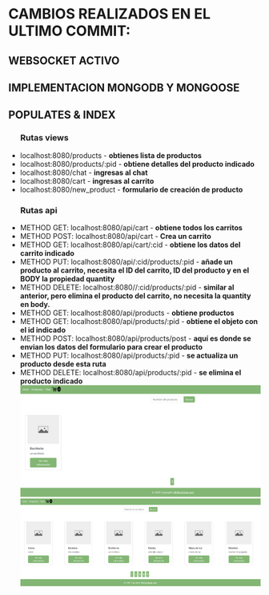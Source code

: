 

<h1><b>CAMBIOS REALIZADOS EN EL ULTIMO COMMIT:</b></h1>
<h2> WEBSOCKET ACTIVO</h2>
<h2> IMPLEMENTACION MONGODB Y MONGOOSE</h2>
<h2> POPULATES & INDEX</h2>
<ul>
<h3><b>Rutas views</b></h3>
<li>localhost:8080/products - <b>obtienes lista de productos</b></li>
<li>localhost:8080/products/:pid - <b>obtiene detalles del producto indicado </b></li>
<li>localhost:8080/chat - <b>ingresas al chat</b></li>
<li>localhost:8080/cart - <b>ingresas al carrito</b></li>
<li>localhost:8080/new_product - <b>formulario de creación de producto</b></li>
</ul>
<ul>
<h3><b>Rutas api</b></h3>
<li>METHOD GET: localhost:8080/api/cart - <b>obtiene todos los carritos</b></li>
<li>METHOD POST: localhost:8080/api/cart - <b>Crea un carrito</b></li>
<li>METHOD GET: localhost:8080/api/cart/:cid - <b>obtiene los datos del carrito indicado</b></li>
<li>METHOD PUT: localhost:8080/api/:cid/products/:pid - <b>añade un producto al carrito, necesita el ID del carrito, ID del producto y en el BODY la propiedad quantity</b></li>
<li>METHOD DELETE: localhost:8080//:cid/products/:pid - <b>similar al anterior, pero elimina el producto del carrito, no necesita la quantity en body.</b></li>
<li>METHOD GET: localhost:8080/api/products - <b>obtiene productos</b></li>
<li>METHOD GET: localhost:8080/api/products/:pid - <b>obtiene el objeto con el id indicado</b></li>
<li>METHOD POST: localhost:8080/api/products/post - <b>aquí es donde se envian los datos del formulario para crear el producto</b></li>
<li>METHOD PUT: localhost:8080/api/products/:pid - <b>se actualiza un producto desde esta ruta</b></li>
<li>METHOD DELETE: localhost:8080/api/products/:pid - <b>se elimina el producto indicado</b></li>
<img src="./src/img/filter.png">
<img src="./src/img/trabajopages.png">
</ul>
